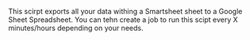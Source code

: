 This scirpt exports all your data withing a Smartsheet sheet to a Google Sheet Spreadsheet. You can tehn create a job to run this scipt every X minutes/hours depending on your needs. 
